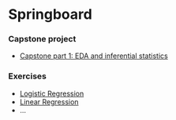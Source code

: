 # Springboard
### Capstone project
* [Capstone part 1: EDA and inferential statistics](capstone-part1)


### Exercises
* [Logistic Regression](logistic-regression)
* [Linear Regression](linear-regression)
* ...
